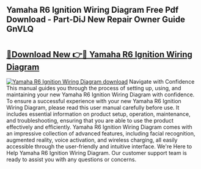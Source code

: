 ## Yamaha R6 Ignition Wiring Diagram Free Pdf Download - Part-DiJ New Repair Owner Guide GnVLQ

# <h2><a href="http://dfqg4ag.blite.top/?on=Yamaha+R6+Ignition+Wiring+Diagram">🔗Download New 👉🔴 Yamaha R6 Ignition Wiring Diagram</a></h2>

[![Yamaha R6 Ignition Wiring Diagram download](https://i.imgur.com/lujVjoI.png)](http://dfqg4ag.blite.top/?on=Yamaha+R6+Ignition+Wiring+Diagram)
Navigate with Confidence This manual guides you through the process of setting up, using, and maintaining your new Yamaha R6 Ignition Wiring Diagram with confidence. To ensure a successful experience with your new Yamaha R6 Ignition Wiring Diagram, please read this user manual carefully before use. It includes essential information on product setup, operation, maintenance, and troubleshooting, ensuring that you are able to use the product effectively and efficiently. Yamaha R6 Ignition Wiring Diagram comes with an impressive collection of advanced features, including facial recognition, augmented reality, voice activation, and wireless charging, all easily accessible through the user-friendly and intuitive interface. We're Here to Help Yamaha R6 Ignition Wiring Diagram. Our customer support team is ready to assist you with any questions or concerns.
